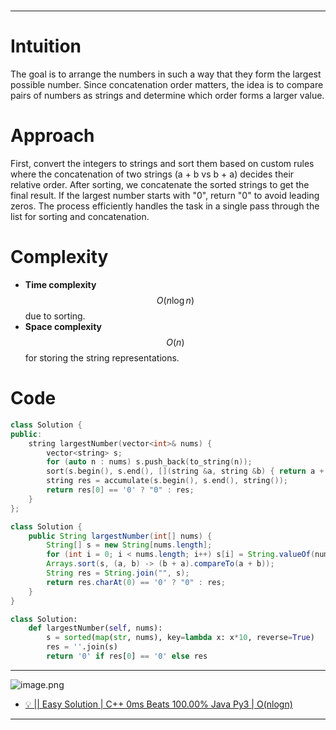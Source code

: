 #
---

# Intuition
The goal is to arrange the numbers in such a way that they form the largest possible number. Since concatenation order matters, the idea is to compare pairs of numbers as strings and determine which order forms a larger value.

# Approach
First, convert the integers to strings and sort them based on custom rules where the concatenation of two strings (a + b vs b + a) decides their relative order. After sorting, we concatenate the sorted strings to get the final result. If the largest number starts with "0", return "0" to avoid leading zeros. The process efficiently handles the task in a single pass through the list for sorting and concatenation.

# Complexity
- **Time complexity** $$O(n \log n)$$ due to sorting.
- **Space complexity** $$O(n)$$ for storing the string representations.

# Code

```cpp []
class Solution {
public:
    string largestNumber(vector<int>& nums) {
        vector<string> s;
        for (auto n : nums) s.push_back(to_string(n));
        sort(s.begin(), s.end(), [](string &a, string &b) { return a + b > b + a; });
        string res = accumulate(s.begin(), s.end(), string());
        return res[0] == '0' ? "0" : res;
    }
};
```

```java []
class Solution {
    public String largestNumber(int[] nums) {
        String[] s = new String[nums.length];
        for (int i = 0; i < nums.length; i++) s[i] = String.valueOf(nums[i]);
        Arrays.sort(s, (a, b) -> (b + a).compareTo(a + b));
        String res = String.join("", s);
        return res.charAt(0) == '0' ? "0" : res;
    }
}
```

```python []
class Solution:
    def largestNumber(self, nums):
        s = sorted(map(str, nums), key=lambda x: x*10, reverse=True)
        res = ''.join(s)
        return '0' if res[0] == '0' else res
```

---

![image.png](https://assets.leetcode.com/users/images/e5d70820-d18d-4068-acea-306588fa8d37_1726622140.8704517.png)
- [💡 || Easy Solution | C++ 0ms Beats 100.00% Java Py3 | O(nlogn)](https://leetcode.com/problems/largest-number/description/)

---
